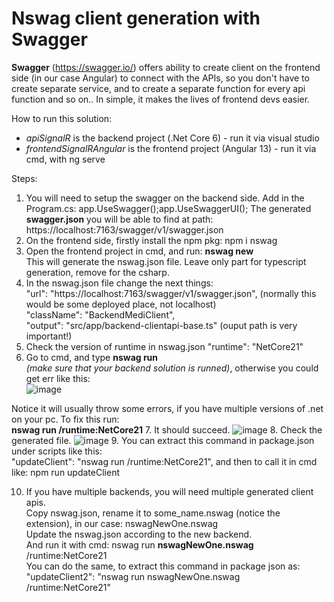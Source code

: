 # Nswag client generation with Swagger

**Swagger** (https://swagger.io/) offers ability to create client on the frontend side (in our case Angular) to connect with the APIs, so you don't have to create separate service, and to create a separate function for every api function and so on.. In simple, it makes the lives of frontend devs easier. 

How to run this solution:
- *apiSignalR* is the backend project (.Net Core 6) - run it via visual studio
- *frontendSignalRAngular* is the frontend project (Angular 13) - run it via cmd, with ng serve

Steps:
1. You will need to setup the swagger on the backend side. Add in the Program.cs: app.UseSwagger();app.UseSwaggerUI();
The generated **swagger.json** you will be able to find at path: https://localhost:7163/swagger/v1/swagger.json
2. On the frontend side, firstly install the npm pkg: npm i nswag
3. Open the frontend project in cmd, and run: **nswag new**   
This will generate the nswag.json file. Leave only part for typescript generation, remove for the csharp.
4. In the nswag.json file change the next things:  
"url": "https://localhost:7163/swagger/v1/swagger.json", (normally this would be some deployed place, not localhost)  
"className": "BackendMediClient",   
"output": "src/app/backend-clientapi-base.ts" (ouput path is very important!)
5. Check the version of runtime in nswag.json   "runtime": "NetCore21"
6. Go to cmd, and type **nswag run**    
 *(make sure that your backend solution is runned)*, otherwise you could get err like this:  
![image](https://user-images.githubusercontent.com/37112852/205689758-4f3814fa-4b8c-4356-a54a-f40b77e8d26e.png)

Notice it will usually throw some errors, if you have multiple versions of .net on your pc. To fix this run:  
**nswag run /runtime:NetCore21**
7. It should succeed. ![image](https://user-images.githubusercontent.com/37112852/205678381-a12e1115-6c6e-472a-98b6-0d6ab3474517.png)
8. Check the generated file. ![image](https://user-images.githubusercontent.com/37112852/205679054-efa7d371-1d58-4b29-89e1-ef6cbd74d358.png)
9. You can extract this command in package.json under scripts like this:  
"updateClient": "nswag run /runtime:NetCore21",   and then to call it in cmd like: npm run updateClient  
  
10. If you have multiple backends, you will need multiple generated client apis.  
Copy nswag.json, rename it to some_name.nswag (notice the extension), in our case:  nswagNewOne.nswag  
Update the nswag.json according to the new backend.  
And run it with cmd:  nswag run **nswagNewOne.nswag** /runtime:NetCore21  
You can do the same, to extract this command in package json as:  "updateClient2": "nswag run nswagNewOne.nswag /runtime:NetCore21"




